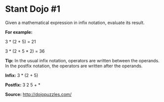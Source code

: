 # Stant Dojo #1

Given a mathematical expression in infix notation, evaluate its result.

**For example:** 

3 * (2 + 5) = 21

3 * (2 + 5 * 2) = 36


**Tip:** In the usual infix notation, operators are written between the operands. In the postfix notation, the operators are written after the operands. 

**Infix:** 3 * (2 + 5)

**Postfix:** 3 2 5 + *

**Source:** http://dojopuzzles.com/